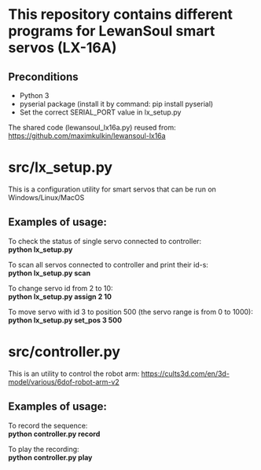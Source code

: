 # This repository contains different programs for LewanSoul smart servos (LX-16A)

## Preconditions
- Python 3
- pyserial package (install it by command: pip install pyserial)
- Set the correct SERIAL_PORT value in lx_setup.py

The shared code (lewansoul_lx16a.py) reused from:<br/>
https://github.com/maximkulkin/lewansoul-lx16a

# src/lx_setup.py
This is a configuration utility for smart servos that can be run on Windows/Linux/MacOS

## Examples of usage:

To check the status of single servo connected to controller:<br/>
**python lx_setup.py**

To scan all servos connected to controller and print their id-s:<br/>
**python lx_setup.py scan**

To change servo id from 2 to 10:<br/>
**python lx_setup.py assign 2 10**

To move servo with id 3 to position 500 (the servo range is from 0 to 1000):<br/>
**python lx_setup.py set_pos 3 500**

# src/controller.py
This is an utility to control the robot arm:
https://cults3d.com/en/3d-model/various/6dof-robot-arm-v2

## Examples of usage:

To record the sequence:<br/>
**python controller.py record**

To play the recording:<br/>
**python controller.py play**
